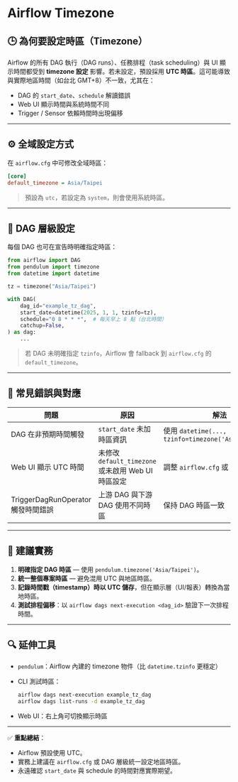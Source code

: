 # Airflow Timezone

## 🕒 為何要設定時區（Timezone）

Airflow 的所有 DAG 執行（DAG runs）、任務排程（task scheduling）與 UI 顯示時間都受到 **timezone 設定** 影響。若未設定，預設採用 **UTC 時區**。這可能導致與實際地區時間（如台北 GMT+8）不一致，尤其在：

* DAG 的 `start_date`、`schedule` 解讀錯誤
* Web UI 顯示時間與系統時間不同
* Trigger / Sensor 依賴時間時出現偏移

---

## ⚙️ 全域設定方式

在 `airflow.cfg` 中可修改全域時區：

```ini
[core]
default_timezone = Asia/Taipei
```

> 預設為 `utc`，若設定為 `system`，則會使用系統時區。

---

## 🧩 DAG 層級設定

每個 DAG 也可在宣告時明確指定時區：

```python
from airflow import DAG
from pendulum import timezone
from datetime import datetime

tz = timezone("Asia/Taipei")

with DAG(
    dag_id="example_tz_dag",
    start_date=datetime(2025, 1, 1, tzinfo=tz),
    schedule="0 8 * * *",  # 每天早上 8 點（台北時間）
    catchup=False,
) as dag:
    ...
```

> 若 DAG 未明確指定 `tzinfo`，Airflow 會 fallback 到 `airflow.cfg` 的 `default_timezone`。

---

## 🧠 常見錯誤與對應

| 問題                           | 原因                                      | 解法                                                 |
| ---------------------------- | --------------------------------------- | -------------------------------------------------- |
| DAG 在非預期時間觸發                 | `start_date` 未加時區資訊                     | 使用 `datetime(..., tzinfo=timezone('Asia/Taipei'))` |
| Web UI 顯示 UTC 時間             | 未修改 `default_timezone` 或未啟用 Web UI 時區設定 | 調整 `airflow.cfg` 或 UI 偏好設定                         |
| TriggerDagRunOperator 觸發時間錯誤 | 上游 DAG 與下游 DAG 使用不同時區                   | 保持 DAG 時區一致                                        |

---

## 📘 建議實務

1. **明確指定 DAG 時區** — 使用 `pendulum.timezone('Asia/Taipei')`。
2. **統一整個專案時區** — 避免混用 UTC 與地區時區。
3. **記錄時間戳（timestamp）時以 UTC 儲存**，但在顯示層（UI/報表）轉換為當地時區。
4. **測試排程偏移**：以 `airflow dags next-execution <dag_id>` 驗證下一次排程時間。

---

## 🔍 延伸工具

* `pendulum`：Airflow 內建的 timezone 物件（比 `datetime.tzinfo` 更穩定）
* CLI 測試時區：

  ```bash
  airflow dags next-execution example_tz_dag
  airflow dags list-runs -d example_tz_dag
  ```
* Web UI：右上角可切換顯示時區

---

✅ **重點總結**：

* Airflow 預設使用 UTC。
* 實務上建議在 `airflow.cfg` 或 DAG 層級統一設定地區時區。
* 永遠確認 `start_date` 與 schedule 的時間對應實際期望。
